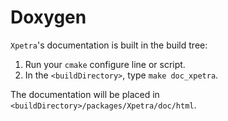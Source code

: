 # Doxygen

`Xpetra`'s documentation is built in the build tree:

1. Run your `cmake` configure line or script.
1. In the `<buildDirectory>`, type `make doc_xpetra`.

The documentation will be placed in `<buildDirectory>/packages/Xpetra/doc/html`.
